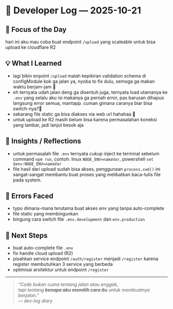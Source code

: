 # 🌙 Developer Log — 2025-10-21

## 🧠 Focus of the Day

hari ini aku mau coba buat endpoint `/upload` yang scaleable untuk bisa upload ke cloudflare R2

## 💡 What I Learned

- lagi bikin enpoint `/upload` malah kepikiran validation schema di configModule kok ga jalan ya, nyoba to fix dulu, semoga ga makan waktu berjam-jam 🙏
- eh ternyata udah jalan deng ga disentuh juga, ternyata load utamanya ke `.env` yang selalu aku isi makanya ga pernah error, pas barusan dihapus langsung error semua, mantapp. cuman gimana caranya biar bisa switch-nya?🤔
- sekarang file static ga bisa diakses via web url hahahaa 🥲
- untuk upload ke R2 masih belum bisa karena permasalahan koneksi yang lambar, jadi lanjut besok aja

## 🧩 Insights / Reflections

- untuk permasalah file `.env` ternyata cukup inject ke terminal sebelum command `npm run`, contoh: linux `NODE_ENV=namaVar`, powershell `set $env:NODE_ENV=namaVar`
- file hasil dari upload sudah bisa akses, penggunaan `process.cwd()` ini sangat-sangat membantu buat proses yang melibatkan baca-tulis file pada system.

## 🐛 Errors Faced

- typo dimana-mana terutama buat akses env yang tanpa auto-complete
- file static yang membingunkan
- bingung cara switch file `.env.development` dan `env.production`

## 🧭 Next Steps

- buat auto-complete file `.env`
- fix handle cloud upload (R2)
- pisahkan service endpoint `/auth/register` menjadi `/register` karena register membutuhkan 3 service yang berbeda
- optimisai arsitektur untuk endpoint `/register`

---

> _“Code bukan cuma tentang jalan atau enggak,  
> tapi tentang **kenapa aku memilih cara itu** untuk membuatnya berjalan.”_  
> — _dev-log diary_
